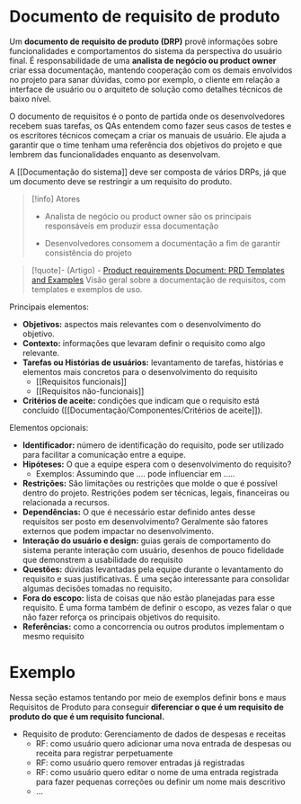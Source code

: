 # Documento de requisito de produto

Um **documento de requisito de produto (DRP)** provê informações sobre funcionalidades e comportamentos do sistema da perspectiva do usuário final. É responsabilidade de uma **analista de negócio ou product owner** criar essa documentação, mantendo cooperação com os demais envolvidos no projeto para sanar dúvidas, como por exemplo, o cliente em relação a interface de usuário ou o arquiteto de solução como detalhes técnicos de baixo nível.

O documento de requisitos é o ponto de partida onde os desenvolvedores recebem suas tarefas, os QAs entendem como fazer seus casos de testes e os escritores técnicos começam a criar os manuais de usuário. Ele ajuda a garantir que o time tenham uma referência dos objetivos do projeto e que lembrem das funcionalidades enquanto as desenvolvam.

A [[Documentação do sistema]] deve ser composta de vários DRPs, já que um documento deve se restringir a um requisito do produto.

> [!info] Atores
>- Analista de negócio ou product owner são os principais responsáveis em produzir essa documentação
>
>- Desenvolvedores consomem a documentação a fim de garantir consistência do projeto

> [!quote]- (Artigo) - [Product requirements Document: PRD Templates and Examples](https://www.altexsoft.com/blog/product-requirements-document/)
> Visão geral sobre a documentação de requisitos, com templates e exemplos de uso.

Principais elementos:

- **Objetivos:** aspectos mais relevantes com o desenvolvimento do objetivo.
- **Contexto:** informações que levaram definir o requisito como algo relevante.
- **Tarefas ou Histórias de usuários:** levantamento de tarefas, histórias e elementos mais concretos para o desenvolvimento do requisito
	- [[Requisitos funcionais]]
	- [[Requisitos não-funcionais]]
- **Critérios de aceite:**  condições que indicam que o requisito está concluído ([[Documentação/Componentes/Critérios de aceite]]).

Elementos opcionais:

- **Identificador:** número de identificação do requisito, pode ser utilizado para facilitar a comunicação entre a equipe.
- **Hipóteses:** O que a equipe espera com o desenvolvimento do requisito?
	- Exemplos: Assumindo que .... pode influenciar em .....
- **Restrições:** São limitações ou restrições que molde o que é possível dentro do projeto. Restrições podem ser técnicas, legais, financeiras ou relacionada a recursos.
- **Dependências:** O que é necessário estar definido antes desse requisitos ser posto em desenvolvimento? Geralmente são fatores externos que podem impactar no desenvolvimento.
- **Interação do usuário e design:** guias gerais de comportamento do sistema perante interação com usuário, desenhos de pouco fidelidade que demonstrem a usabilidade do requisito
- **Questões:** dúvidas levantadas pela equipe durante o levantamento do requisito e suas justificativas. É uma seção interessante para consolidar algumas decisões tomadas no requisito.
- **Fora do escopo:** lista de coisas que não estão planejadas para esse requisito. É uma forma também de definir o escopo, as vezes falar o que não fazer reforça os principais objetivos do requisito.
- **Referências:** como a concorrencia ou outros produtos implementam o mesmo requisito


# Exemplo

Nessa seção estamos tentando por meio de exemplos definir bons e maus Requisitos de Produto para conseguir **diferenciar o que é um requisito de produto do que é um requisito funcional.**

- Requisito de produto: Gerenciamento de dados de despesas e receitas
	- RF: como usuário quero adicionar uma nova entrada de despesas ou receita para registrar perpetuamente
	- RF: como usuário quero remover entradas já registradas
	- RF: como usuário quero editar o nome de uma entrada registrada para fazer pequenas correções ou definir um nome mais descritivo
	- ...